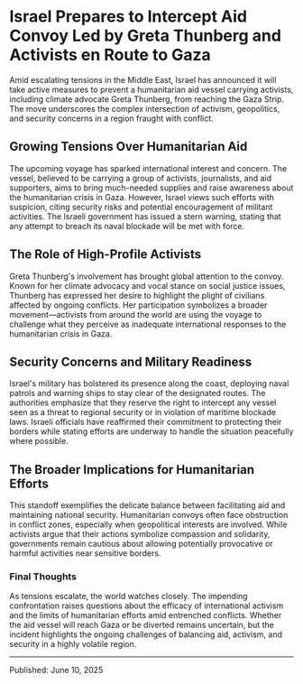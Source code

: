 # Israel Prepares to Intercept Aid Convoy Led by Greta Thunberg and Activists en Route to Gaza

Amid escalating tensions in the Middle East, Israel has announced it will take active measures to prevent a humanitarian aid vessel carrying activists, including climate advocate Greta Thunberg, from reaching the Gaza Strip. The move underscores the complex intersection of activism, geopolitics, and security concerns in a region fraught with conflict.

## Growing Tensions Over Humanitarian Aid

The upcoming voyage has sparked international interest and concern. The vessel, believed to be carrying a group of activists, journalists, and aid supporters, aims to bring much-needed supplies and raise awareness about the humanitarian crisis in Gaza. However, Israel views such efforts with suspicion, citing security risks and potential encouragement of militant activities. The Israeli government has issued a stern warning, stating that any attempt to breach its naval blockade will be met with force.

## The Role of High-Profile Activists

Greta Thunberg's involvement has brought global attention to the convoy. Known for her climate advocacy and vocal stance on social justice issues, Thunberg has expressed her desire to highlight the plight of civilians affected by ongoing conflicts. Her participation symbolizes a broader movement—activists from around the world are using the voyage to challenge what they perceive as inadequate international responses to the humanitarian crisis in Gaza. 

## Security Concerns and Military Readiness

Israel's military has bolstered its presence along the coast, deploying naval patrols and warning ships to stay clear of the designated routes. The authorities emphasize that they reserve the right to intercept any vessel seen as a threat to regional security or in violation of maritime blockade laws. Israeli officials have reaffirmed their commitment to protecting their borders while stating efforts are underway to handle the situation peacefully where possible.

## The Broader Implications for Humanitarian Efforts

This standoff exemplifies the delicate balance between facilitating aid and maintaining national security. Humanitarian convoys often face obstruction in conflict zones, especially when geopolitical interests are involved. While activists argue that their actions symbolize compassion and solidarity, governments remain cautious about allowing potentially provocative or harmful activities near sensitive borders.

### Final Thoughts

As tensions escalate, the world watches closely. The impending confrontation raises questions about the efficacy of international activism and the limits of humanitarian efforts amid entrenched conflicts. Whether the aid vessel will reach Gaza or be diverted remains uncertain, but the incident highlights the ongoing challenges of balancing aid, activism, and security in a highly volatile region.

---

Published: June 10, 2025

